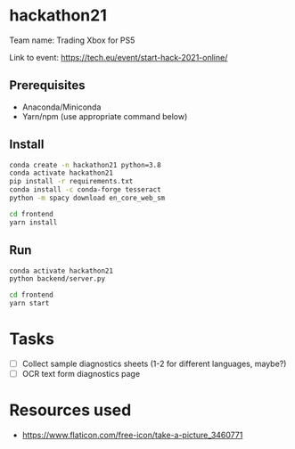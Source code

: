 # hackathon21

Team name: Trading Xbox for PS5

Link to event: https://tech.eu/event/start-hack-2021-online/

## Prerequisites

- Anaconda/Miniconda
- Yarn/npm (use appropriate command below)

## Install

```bash
conda create -n hackathon21 python=3.8
conda activate hackathon21
pip install -r requirements.txt
conda install -c conda-forge tesseract
python -m spacy download en_core_web_sm

cd frontend
yarn install
```

## Run

```bash
conda activate hackathon21
python backend/server.py

cd frontend
yarn start
```

# Tasks

- [ ] Collect sample diagnostics sheets (1-2 for different languages, maybe?)
- [ ] OCR text form diagnostics page

# Resources used

- https://www.flaticon.com/free-icon/take-a-picture_3460771